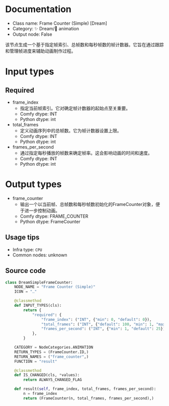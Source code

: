 
# Documentation
- Class name: Frame Counter (Simple) [Dream]
- Category: ✨ Dream/🎥 animation
- Output node: False

该节点生成一个基于指定帧索引、总帧数和每秒帧数的帧计数器。它旨在通过跟踪和管理帧进度来辅助动画制作过程。

# Input types
## Required
- frame_index
    - 指定当前帧索引。它对确定帧计数器的起始点至关重要。
    - Comfy dtype: INT
    - Python dtype: int
- total_frames
    - 定义动画序列中的总帧数。它为帧计数器设置上限。
    - Comfy dtype: INT
    - Python dtype: int
- frames_per_second
    - 通过指定每秒播放的帧数来确定帧率。这会影响动画的时间和速度。
    - Comfy dtype: INT
    - Python dtype: int

# Output types
- frame_counter
    - 输出一个以当前帧、总帧数和每秒帧数初始化的FrameCounter对象，便于进一步控制动画。
    - Comfy dtype: FRAME_COUNTER
    - Python dtype: FrameCounter


## Usage tips
- Infra type: `CPU`
- Common nodes: unknown


## Source code
```python
class DreamSimpleFrameCounter:
    NODE_NAME = "Frame Counter (Simple)"
    ICON = "⚋"

    @classmethod
    def INPUT_TYPES(cls):
        return {
            "required": {
                "frame_index": ("INT", {"min": 0, "default": 0}),
                "total_frames": ("INT", {"default": 100, "min": 1, "max": 24 * 3600 * 60}),
                "frames_per_second": ("INT", {"min": 1, "default": 25}),
            },
        }

    CATEGORY = NodeCategories.ANIMATION
    RETURN_TYPES = (FrameCounter.ID,)
    RETURN_NAMES = ("frame_counter",)
    FUNCTION = "result"

    @classmethod
    def IS_CHANGED(cls, *values):
        return ALWAYS_CHANGED_FLAG

    def result(self, frame_index, total_frames, frames_per_second):
        n = frame_index
        return (FrameCounter(n, total_frames, frames_per_second),)

```
